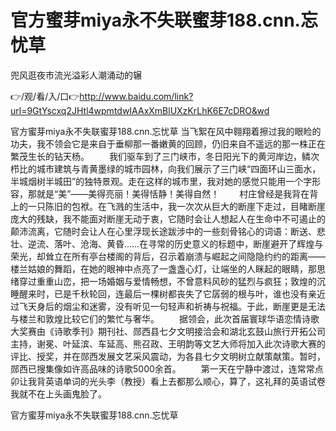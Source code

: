 # 官方蜜芽miya永不失联蜜芽188.cnn.忘忧草
兜风逛夜市流光溢彩人潮涌动的辗

👉/观/看/入/口👉http://www.baidu.com/link?url=9GtYscxq2JHtl4wpmtdwIAAxXmBlUXzKrLhK6E7cDRO&wd

官方蜜芽miya永不失联蜜芽188.cnn.忘忧草	当飞絮在风中翱翔着擦过我的眼睑的功夫，我不领会它是来自于垂柳那一番嫩黄的回顾，仍旧来自不遥远的那一株正在繁茂生长的钻天杨。
　　我们驱车到了三门峡市，冬日阳光下的黄河岸边，鳞次栉比的城市建筑与青黄墨绿的城市园林，向我们展示了三门峡“四面环山三面水，半城烟树半城田”的独特景观。走在这样的城市里，我对她的感觉只能用一个字形容，那就是“美”——美得亮丽！美得恬静！美得自然！
　　村庄曾经是我背在背上的一只陈旧的包袱。在飞溅的生活中，我一次次从巨大的断崖下走过，目睹断崖庞大的残缺，我不能面对断崖无动于衷，它随时会让人想起人在生命中不可遏止的颠沛流离，它随时会让人在心里浮现长途跋涉中的一些刻骨铭心的词语：断送、悲壮、逆流、落叶、沧海、黄昏……在寻常的历史意义的标题中，断崖避开了辉煌与荣光，却耸立在所有亭台楼阁的背后，召示着崩溃与崛起之间隐隐约约的距离——楼兰姑娘的舞蹈，在她的眼神中点亮了一盏盏心灯，让端坐的人眯起的眼睛，那思绪穿过重重山峦，把一场婚姻与爱情畅想，不曾意料风砂的猛烈与疯狂；敦煌的沉睡醒来时，已是千秋轮回，连最后一棵树都丧失了它孱弱的根与叶，谁也没有亲近过飞天身后的烟尘和迷雾，没有听见一句轻声和祈祷与祝福。于此，断崖更是无法与楼兰和敦煌比较它们的繁忙与奢华。
　　据领会，此次首届寰球华语恋情诗歌大奖赛由《诗歌季刊》期刊社、郧西县七夕文明接洽会和湖北玄鼓山旅行开拓公司主持，谢冕、叶延滨、车延高、熊召政、王明韵等文艺大师将加入此次诗歌大赛的评比、授奖，并在郧西发展文艺采风震动，为各县七夕文明树立献策献策。暂时，郧西已搜集像如许高品味的诗歌5000余首。
　　第一天在宁静中渡过，连常常点卯让我背英语单词的光头李（教授）看上去都那么顺心，算了，这礼拜的英语试卷我就不在上头画鬼脸了。

官方蜜芽miya永不失联蜜芽188.cnn.忘忧草
